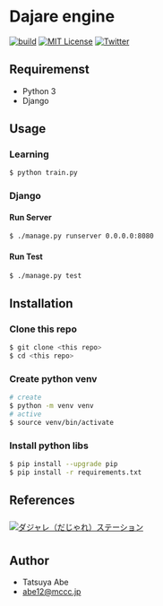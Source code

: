 Dajare engine
=============

[![build](https://github.com/AjxLab/dajare-engine/workflows/build/badge.svg)](https://github.com/AjxLab/dajare-engine/actions)
[![MIT License](http://img.shields.io/badge/license-MIT-blue.svg?style=flat)](LICENSE)
[![Twitter](https://img.shields.io/badge/Twitter-%40rits_dajare-blue?style=flat-square&logo=twitter)](https://twitter.com/rits_dajare)

## Requiremenst
- Python 3
- Django


## Usage
### Learning
```sh
$ python train.py
```
### Django
#### Run Server
```sh
$ ./manage.py runserver 0.0.0.0:8080
```
#### Run Test
```sh
$ ./manage.py test
```


## Installation
### Clone this repo
```sh
$ git clone <this repo>
$ cd <this repo>
```
### Create python venv
```sh
# create
$ python -m venv venv
# active
$ source venv/bin/activate
```
### Install python libs
```sh
$ pip install --upgrade pip
$ pip install -r requirements.txt
```


## References
<div><a href="https://dajare.jp/" target="_blank"><img src="https://dajare.jp/library/image/Banner/Advertisement/Dajare180x28.png" alt="ダジャレ（だじゃれ）ステーション" border="0" vspace="8" onmouseover="this.src=this.src.replace('png','gif');" onmouseout="this.src=this.src.replace('gif','png');" /></a></div>

## Author
- Tatsuya Abe
- abe12@mccc.jp

